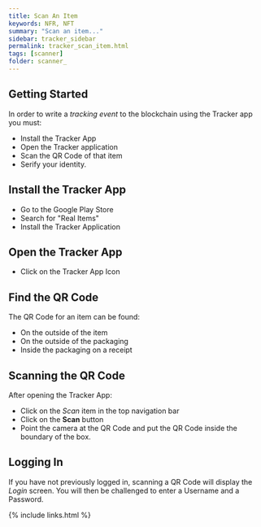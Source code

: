 ```yaml
---
title: Scan An Item 
keywords: NFR, NFT
summary: "Scan an item..."
sidebar: tracker_sidebar
permalink: tracker_scan_item.html
tags: [scanner]
folder: scanner_
---
```


## Getting Started 

In order to write a _tracking event_ to the blockchain using the Tracker app you must:

* Install the Tracker App
* Open the Tracker application
* Scan the QR Code of that item 
* Serify your identity.

## Install the Tracker App

* Go to the Google Play Store
* Search for "Real Items"  
* Install the Tracker Application

## Open the Tracker App

* Click on the Tracker App Icon

## Find the QR Code

The QR Code for an item can be found:

* On the outside of the item
* On the outside of the packaging
* Inside the packaging on a receipt

## Scanning the QR Code

After opening the Tracker App:

* Click on the _Scan_ item in the top navigation bar
* Click on the **Scan** button
* Point the camera at the QR Code and put the QR Code inside the boundary of the box.

## Logging In

If you have not previously logged in, scanning a QR Code will display the _Login_ screen.  You will then be challenged to enter a Username and a Password.

{% include links.html %}